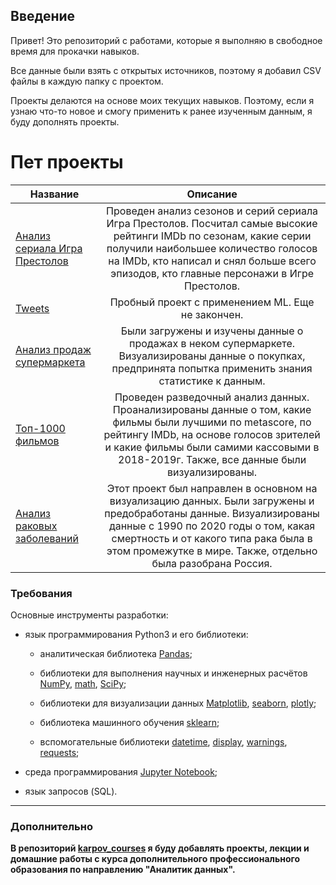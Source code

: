 ## Введение
Привет! Это репозиторий с работами, которые я выполняю в свободное время для прокачки навыков.

Все данные были взять с открытых источников, поэтому я добавил CSV файлы в каждую папку с проектом.

Проекты делаются на основе моих текущих навыков. Поэтому, если я узнаю что-то новое и смогу применить к ранее изученным данным, я буду дополнять проекты.

# Пет проекты
Название|Описание
-----------|:-------: 
[Анализ сериала Игра Престолов](https://github.com/QuantumFluxx/Code-example/tree/main/Pet-projects/Game_of_thrones_episodes_analysis)|Проведен анализ сезонов и серий сериала Игра Престолов. Посчитал самые высокие рейтинги IMDb по сезонам, какие серии получили наибольшее количество голосов на IMDb, кто написал и снял больше всего эпизодов, кто главные персонажи в Игре Престолов.
[Tweets](https://github.com/QuantumFluxx/Code-example/tree/main/Pet-projects/Tweets)|Пробный проект с применением ML. Еще не закончен.
[Анализ продаж супермаркета](https://github.com/QuantumFluxx/Code-example/tree/main/Pet-projects/SuperMarket_Dataset)| Были загружены и изучены данные о продажах в неком супермаркете. Визуализированы данные о покупках, предпринята попытка применить знания статистике к данным.
[Топ-1000 фильмов](https://github.com/QuantumFluxx/pet_projects/tree/main/Top_1000_movies)| Проведен разведочный анализ данных. Проанализированы данные о том, какие фильмы были лучшими по metascore, по рейтингу IMDb, на основе голосов зрителей и какие фильмы были самими кассовыми в 2018-2019г. Также, все данные были визуализированы.
[Анализ раковых заболеваний](https://github.com/QuantumFluxx/pet_projects/tree/main/Cancer_analysis)| Этот проект был направлен в основном на визуализацию данных. Были загружены и предобработаны данные. Визуализированы данные с 1990 по 2020 годы о том, какая смертность и от какого типа рака была в этом промежутке в мире. Также, отдельно была разобрана Россия.



### Требования

Основные инструменты разработки:

* язык программирования Python3 и его библиотеки:

    + аналитическая библиотека [Pandas](https://pandas.pydata.org/);

    + библиотеки для выполнения научных и инженерных расчётов [NumPy](https://numpy.org/), [math](https://docs.python.org/3/library/math.html), [SciPy](https://scipy.org/);

    + библиотеки для визуализации данных [Matplotlib](https://matplotlib.org/), [seaborn](https://seaborn.pydata.org/), [plotly](https://plotly.com/python/);

    + библиотека машинного обучения [sklearn](https://www.sklearn.org/);

    + вспомогательные библиотеки [datetime](https://docs.python.org/3/library/datetime.html), [display](https://ipython.org/ipython-doc/3/api/generated/IPython.display.html), [warnings](https://docs.python.org/3/library/warnings.html), [requests](https://pythonru.com/biblioteki/kratkoe-rukovodstvo-po-biblioteke-python-requests);

* среда программирования [Jupyter Notebook](https://jupyter.org/);

* язык запросов (SQL).

------------

### Дополнительно
**В репозиторий [karpov_courses](https://github.com/QuantumFluxx/karpov_courses) я буду добавлять проекты, лекции и домашние работы с курса дополнительного профессионального образования по направлению "Аналитик данных".**
